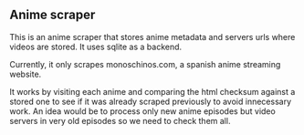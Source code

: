 ## Anime scraper

This is an anime scraper that stores anime metadata and servers urls where
videos are stored. It uses sqlite as a backend.

Currently, it only scrapes monoschinos.com, a spanish anime streaming website.

It works by visiting each anime and comparing the html checksum against a
stored one to see if it was already scraped previously to avoid innecessary
work. An idea would be to process only new anime episodes but video servers in
very old episodes so we need to check them all.
